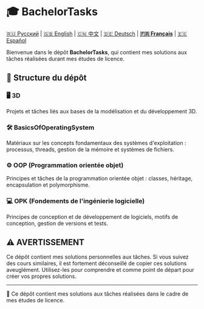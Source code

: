 # 🎓 BachelorTasks

[🇷🇺 Русский](https://github.com/SkivHisink/BachelorTasks/) | [🇬🇧 English](https://github.com/SkivHisink/BachelorTasks/blob/master/Readme/ReadmeEN.md) | [🇨🇳 中文](https://github.com/SkivHisink/BachelorTasks/blob/master/Readme/ReadmeCn.md) | [🇩🇪 Deutsch](https://github.com/SkivHisink/BachelorTasks/blob/master/Readme/ReadmeGr.md) | **[🇫🇷 Français](https://github.com/SkivHisink/BachelorTasks/blob/master/Readme/ReadmeFr.md)** | [🇪🇸 Español](https://github.com/SkivHisink/BachelorTasks/blob/master/Readme/ReadmeEs.md)

Bienvenue dans le dépôt **BachelorTasks**, qui contient mes solutions aux tâches réalisées durant mes études de licence.

## 📂 Structure du dépôt

### 🖥️ 3D
Projets et tâches liés aux bases de la modélisation et du développement 3D.

### 🛠️ BasicsOfOperatingSystem
Matériaux sur les concepts fondamentaux des systèmes d'exploitation : processus, threads, gestion de la mémoire et systèmes de fichiers.

### ⚙️ OOP (Programmation orientée objet)
Principes et tâches de la programmation orientée objet : classes, héritage, encapsulation et polymorphisme.

### 💻 OPK (Fondements de l'ingénierie logicielle)
Principes de conception et de développement de logiciels, motifs de conception, gestion de versions et tests.

## ⚠️ AVERTISSEMENT
Ce dépôt contient mes solutions personnelles aux tâches. Si vous suivez des cours similaires, il est fortement déconseillé de copier ces solutions aveuglément. Utilisez-les pour comprendre et comme point de départ pour créer vos propres solutions.

---

📄 Ce dépôt contient mes solutions aux tâches réalisées dans le cadre de mes études de licence.
